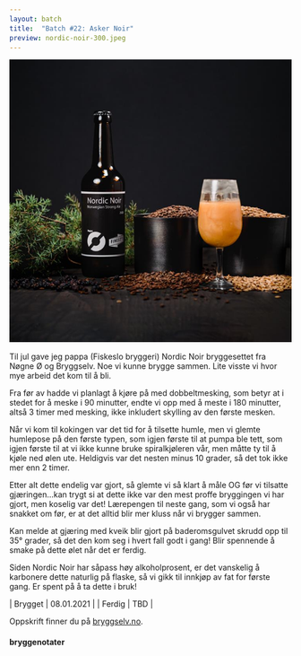 ```yaml
---
layout: batch
title:  "Batch #22: Asker Noir"
preview: nordic-noir-300.jpeg
---
```


![Bilde fra Byggselv.no](/assets/batch/nordic-noir.jpeg)

Til jul gave jeg pappa (Fiskeslo bryggeri) Nordic Noir bryggesettet fra Nøgne Ø og Bryggselv. Noe vi kunne brygge 
sammen. Lite visste vi hvor mye arbeid det kom til å bli.

Fra før av hadde vi planlagt å kjøre på med dobbeltmesking, som betyr at i stedet for å meske i 90 minutter, endte vi 
opp med å meste i 180 minutter, altså 3 timer med mesking, ikke inkludert skylling av den første mesken.

Når vi kom til kokingen var det tid for å tilsette humle, men vi glemte humlepose på den første typen, som igjen første
til at pumpa ble tett, som igjen første til at vi ikke kunne bruke spiralkjøleren vår, men måtte ty til å kjøle ned 
ølen ute. Heldigvis var det nesten minus 10 grader, så det tok ikke mer enn 2 timer.

Etter alt dette endelig var gjort, så glemte vi så klart å måle OG før vi tilsatte gjæringen...kan trygt si at dette
ikke var den mest proffe bryggingen vi har gjort, men koselig var det! Lærepengen til neste gang, som vi også har 
snakket om før, er at det alltid blir mer kluss når vi brygger sammen.

Kan melde at gjæring med kveik blir gjort på baderomsgulvet skrudd opp til 35° grader, så det den kom seg i hvert fall
godt i gang! Blir spennende å smake på dette ølet når det er ferdig.

Siden Nordic Noir har såpass høy alkoholprosent, er det vanskelig å karbonere dette naturlig på flaske, så vi gikk til 
innkjøp av fat for første gang. Er spent på å ta dette i bruk!


| Brygget | 08.01.2021 |
| Ferdig  | TBD        |

Oppskrift finner du på [bryggselv.no](https://www.bryggselv.no/bryggselv/106292/nordic-noir--nordisk-imperial-stout-allgrain-%c3%b8lsett-20-liter).


#### bryggenotater

